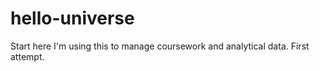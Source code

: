 # hello-universe
Start here
I'm using this to manage coursework and analytical data.  First attempt.
